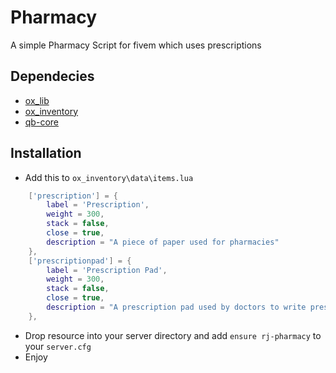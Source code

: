 # Pharmacy

A simple Pharmacy Script for fivem which uses prescriptions

## Dependecies
- [ox_lib](https://github.com/overextended/ox_lib)
- [ox_inventory](https://github.com/overextended/ox_inventory)
- [qb-core](https://github.com/qbcore-framework/qb-core)

## Installation

- Add this to `ox_inventory\data\items.lua`
```lua
	['prescription'] = {
		label = 'Prescription',
		weight = 300,
		stack = false,
		close = true,
		description = "A piece of paper used for pharmacies"
	},
	['prescriptionpad'] = {
		label = 'Prescription Pad',
		weight = 300,
		stack = false,
		close = true,
		description = "A prescription pad used by doctors to write prescriptions"
	},
```
- Drop resource into your server directory and add `ensure rj-pharmacy` to your `server.cfg`
- Enjoy
